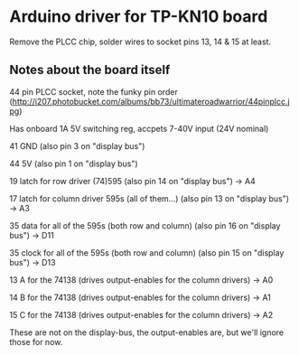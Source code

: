 # Arduino driver for TP-KN10 board

Remove the PLCC chip, solder wires to socket pins 13, 14 & 15 at least.

## Notes about the board itself

44 pin PLCC socket, note the funky pin order (http://i207.photobucket.com/albums/bb73/ultimateroadwarrior/44pinplcc.jpg)

Has onboard 1A 5V switching reg, accpets 7-40V input (24V nominal)

41 GND (also pin 3 on "display bus")

44 5V (also pin 1 on "display bus")

19 latch for row driver (74)595 (also pin 14 on "display bus") -> A4

17 latch for column driver 595s (all of them...) (also pin 13 on "display bus") -> A3

35 data for all of the 595s (both row and column)  (also pin 16 on "display bus") -> D11

35 clock for all of the 595s (both row and column) (also pin 15 on "display bus") -> D13

13 A for the 74138 (drives output-enables for the column drivers) -> A0

14 B for the 74138 (drives output-enables for the column drivers) -> A1

15 C for the 74138 (drives output-enables for the column drivers) -> A2

These are not on the display-bus, the output-enables are, but we'll ignore those for now.


